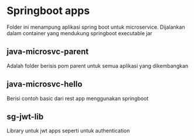 # Springboot apps

Folder ini menampung aplikasi spring boot untuk microservice. Dijalankan dalam container yang mendukung springboot executable jar

## java-microsvc-parent

Adalah folder berisis pom parent untuk semua aplikasi yang dikembangkan

## java-microsvc-hello

Berisi contoh basic dari rest app menggunakan springboot

## sg-jwt-lib

Library untuk jwt apps seperti untuk authentication

